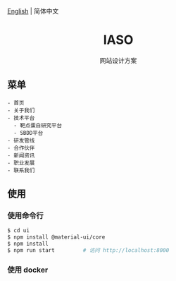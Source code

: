 [English](./README.md) | 简体中文

<h1 align="center">IASO</h1>

<div align="center">
网站设计方案
</div>

## 菜单

```
- 首页
- 关于我们
- 技术平台
  - 靶点蛋白研究平台
  - SBDD平台
- 研发管线
- 合作伙伴
- 新闻资讯
- 职业发展
- 联系我们
```

## 使用

### 使用命令行
```bash
$ cd ui
$ npm install @material-ui/core
$ npm install
$ npm run start         # 访问 http://localhost:8000
```

### 使用 docker

```bash
```
